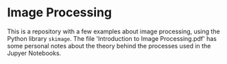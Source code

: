 # Image Processing

This is a repository with a few examples about image processing, using the Python library `skimage`. The file 'Introduction to Image Processing.pdf' has some personal notes about the theory behind the processes used in the Jupyer Notebooks.  
